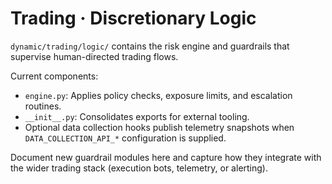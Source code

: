 # Trading · Discretionary Logic

`dynamic/trading/logic/` contains the risk engine and guardrails that supervise
human-directed trading flows.

Current components:

- `engine.py`: Applies policy checks, exposure limits, and escalation routines.
- `__init__.py`: Consolidates exports for external tooling.
- Optional data collection hooks publish telemetry snapshots when
  `DATA_COLLECTION_API_*` configuration is supplied.

Document new guardrail modules here and capture how they integrate with the
wider trading stack (execution bots, telemetry, or alerting).
